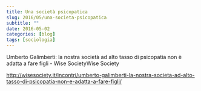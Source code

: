 ```yaml
---
title: Una società psicopatica
slug: 2016/05/una-societa-psicopatica
subtitle: ""
date: 2016-05-02
categories: [blog]
tags: [sociologia]
---
```


Umberto Galimberti: la nostra società ad alto tasso di psicopatia non è adatta a fare figli - Wise SocietyWise Society

<http://wisesociety.it/incontri/umberto-galimberti-la-nostra-societa-ad-alto-tasso-di-psicopatia-non-e-adatta-a-fare-figli/>
